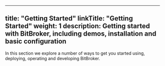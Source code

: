 
---
title: "Getting Started"
linkTitle: "Getting Started"
weight: 1
description: Getting started with BitBroker, including demos, installation and basic configuration
---

In this section we explore a number of ways to get you started using, deploying, operating and developing BitBroker.
